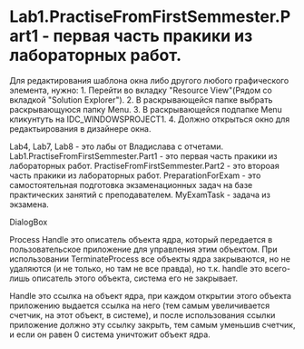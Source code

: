 # Lab1.PractiseFromFirstSemmester.Part1 - первая часть пракики из лабораторных работ.

Для редактирования шаблона окна либо другого любого графического элемента, нужно:
	1. Перейти во вкладку "Resource View"(Рядом со вкладкой "Solution Explorer").
	2. В раскрывающейся папке выбрать раскрывающуюся папку Menu.
	3. В раскрывающейся подпапке Menu кликунтуть на IDC_WINDOWSPROJECT1.
	4. Должно открыться окно для редактьирования в дизайнере окна.

Lab4, Lab7, Lab8 - это лабы от Владислава с отчетами.
Lab1.PractiseFromFirstSemmester.Part1 - это первая часть пракики из лабораторных работ.
PractiseFromFirstSemmester.Part2 - это второая часть пракики из лабораторных работ.
PreparationForExam - это самостоятельная подготовка экзаменационных задач на базе практических занятий с преподавателем.
MyExamTask - задача из экзамена.
	
DialogBox

Process Handle это описатель объекта ядра, который передается в пользовательское приложение для управления этим объектом.
При использовании TerminateProcess все объекты ядра закрываются, но не удаляются (и не только, но там не все правда), но т.к. handle это всего-лишь описатель этого объекта, система его не закрывает.

Handle это ссылка на объект ядра, при каждом открытии этого объекта приложению выдается ссылка на него (тем самым увеличивается счетчик, на этот объект, в системе),
 и после использования ссылки приложение должно эту ссылку закрыть, тем самым уменьшив счетчик, и если он равен 0 система уничтожит объект ядра.